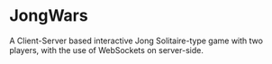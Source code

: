 # JongWars
A Client-Server based interactive Jong Solitaire-type game with two players, with the use of WebSockets on server-side.

